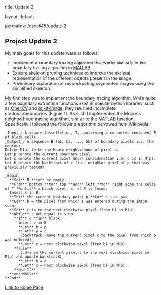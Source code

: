 title: Update 2

layout: default

permalink: /csce645/update-2

## Project Update 2

My main goals for this update were as follows:
- Implement a boundary tracing algorithm that works similarly to the boundary tracing algorithm in [MATLAB](https://www.mathworks.com/help/images/ref/bwboundaries.html)
- Explore skeleton pruning technique to improve the skeletal representation of the different objects present in the image.
- Preliminary exploration of reconstructing segmented images using the simplified skeleton.

My first step was to implement the boundary tracing algorithm. While quite a few boundary extraction functions exist in popular python libraries, such as [OpenCV](https://docs.opencv.org/3.4/d4/d73/tutorial_py_contours_begin.html) and [scikit-image](https://scikit-image.org/docs/dev/auto_examples/edges/plot_contours.html), they returned incomplete contours/boundaries (Figure 1). As such I implemented the Moore's neighborhood tracing algorithm, similar to the MATLAB function. Specifically I followed the following algorithm borrowed from [Wikipedia](https://en.wikipedia.org/wiki/Moore_neighborhood): 


    _Input_: A square tessellation, T, containing a connected component P of black cells.
    _Output_: A sequence B (b1, b2, ..., bk) of boundary pixels i.e. the contour.
    Define M(a) to be the Moore neighborhood of pixel a.
    Let p denote the current boundary pixel.
    Let c denote the current pixel under consideration i.e. c is in M(p).
    Let b denote the backtrack of c (i.e. neighbor pixel of p that was previously tested)

    _Begin_
      **Set** B **to** be empty.
      **From** bottom **to** top **and** left **to** right scan the cells of T **until** a black pixel, s, of P is found.
      Insert s in B.
      **Set** the current boundary point p **to** s i.e. p=s
      **Let** b = the pixel from which s was entered during the image scan.
      **Set** c to be the next clockwise pixel (from b) in M(p).
      **While** c not equal to s do
        **If** c **is** black
          insert c in B
          **Let** b = p
          **Let** p = c
          _(backtrack: move the current pixel c to the pixel from which p was entered)_
          **Let** c = next clockwise pixel (from b) in M(p).
        **else**
          _(advance the current pixel c to the next clockwise pixel in M(p) and update backtrack)_
          **Let** b = c
          **Let** c = next clockwise pixel (from b) in M(p).
        **end If**
      **end While**
    **End**

[Link to Home Page](https://sjvyas.github.io/csce645/)
